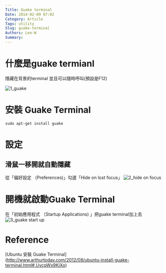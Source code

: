 ```yaml
---
Title: Guake terminal
Date: 2014-02-09 07:02
Category: Article
Tags: utility
Slug: guake-terminal
Authors: Lee-W
Summary: 
---
```


# 什麼是guake termianl
隱藏在背景的terminal
並且可以隨時呼叫(預設是F12)

<!--more-->

![1_guake](http://i.imgur.com/0L95Qtg.png)

# 安裝 Guake Terminal
```shell
sudo apt-get install guake
```

# 設定
## 滑鼠一移開就自動隱藏
從「偏好設定 （Preferences)」勾選「Hide on lost focus」
![2_hide on focus](http://i.imgur.com/Ibp8MX0.png)

# 開機就啟動Guake Terminal
在「初始應用程式 （Startup Applications) 」把guake terminal加上去
![3_guake start up](http://i.imgur.com/sYQ6Klw.png)

# Reference
[Ubuntu 安裝 Guake Terminal] (http://www.arthurtoday.com/2012/08/ubuntu-install-guake-terminal.html#.UvcpWx9KiXo)